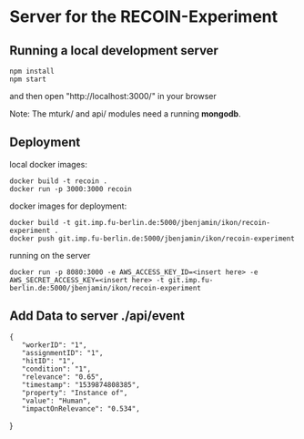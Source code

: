 # Server for the RECOIN-Experiment

## Running a local development server

    npm install
    npm start

and then open "http://localhost:3000/" in your browser

Note: The mturk/ and api/ modules need a running **mongodb**.

## Deployment

local docker images:

    docker build -t recoin .
    docker run -p 3000:3000 recoin

docker images for deployment:

    docker build -t git.imp.fu-berlin.de:5000/jbenjamin/ikon/recoin-experiment .
    docker push git.imp.fu-berlin.de:5000/jbenjamin/ikon/recoin-experiment
    
running on the server

    docker run -p 8080:3000 -e AWS_ACCESS_KEY_ID=<insert here> -e AWS_SECRET_ACCESS_KEY=<insert here> -t git.imp.fu-berlin.de:5000/jbenjamin/ikon/recoin-experiment

## Add Data to server ./api/event

    {
       "workerID": "1",
       "assignmentID": "1",
       "hitID": "1",
       "condition": "1",
       "relevance": "0.65",
       "timestamp": "1539874808385",
       "property": "Instance of",
       "value": "Human",
       "impactOnRelevance": "0.534",
   }
